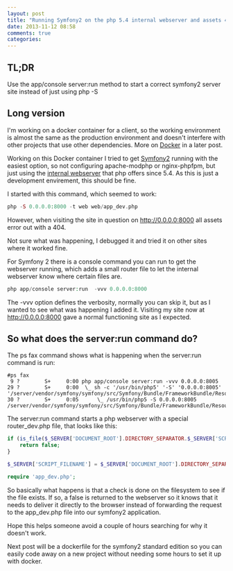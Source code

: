 ```yaml
---
layout: post
title: "Running Symfony2 on the php 5.4 internal webserver and assets 404"
date: 2013-11-12 08:58
comments: true
categories: 
---
```


TL;DR
-----
Use the app/console server:run method to start a correct symfony2 server site instead of just using php -S

Long version
------------

I'm working on a docker container for a client, so the working environment is almost the same as the production environment and doesn't interfere with other projects that use other dependencies. More on [Docker](docker.io) in a later post. 

Working on this Docker container I tried to get [Symfony2](http://www.symfony.com) running with the easiest option, so not configuring apache-modphp or nginx-phpfpm, but just using the [internal webserver](http://www.php.net/manual/en/features.commandline.webserver.php) that php offers since 5.4. As this is just a development envirement, this should be fine. 

I started with this command, which seemed to work:

``` php /root/of/your/project
php -S 0.0.0.0:8000 -t web web/app_dev.php
```

However, when visiting the site in question on http://0.0.0.0:8000 all assets error out with a 404. 

Not sure what was happening, I debugged it and tried it on other sites where it worked fine. 

For Symfony 2 there is a console command you can run to get the webserver running, which adds a small router file to let the internal webserver know where certain files are. 

``` php /root/of/your/project
php app/console server:run  -vvv 0.0.0.0:8000
```

The -vvv option defines the verbosity, normally you can skip it, but as I wanted to see what was happening I added it. 
Visiting my site now at http://0.0.0.0:8000 gave a normal functioning site as I expected. 

So what does the server:run command do?
---------------------------------------
The ps fax command shows what is happening when the server:run command is run:

``` 
#ps fax
 9 ?        S+     0:00 php app/console server:run -vvv 0.0.0.0:8005
29 ?        S+     0:00  \_ sh -c '/usr/bin/php5' '-S' '0.0.0.0:8005' '/server/vendor/symfony/symfony/src/Symfony/Bundle/FrameworkBundle/Resources/config/router_dev.php'
30 ?        S+     0:05      \_ /usr/bin/php5 -S 0.0.0.0:8005 /server/vendor/symfony/symfony/src/Symfony/Bundle/FrameworkBundle/Resources/config/router_dev.php
```

The server:run command starts a php webserver with a special router_dev.php file, that looks like this:


``` php /vendor/symfony/symfony/src/Symfony/Bundle/FrameworkBundle/Resources/config/router_dev.php
if (is_file($_SERVER['DOCUMENT_ROOT'].DIRECTORY_SEPARATOR.$_SERVER['SCRIPT_NAME'])) {
    return false;
}

$_SERVER['SCRIPT_FILENAME'] = $_SERVER['DOCUMENT_ROOT'].DIRECTORY_SEPARATOR.'app_dev.php';

require 'app_dev.php';
```

So basically what happens is that a check is done on the filesystem to see if the file exists. If so, a false is returned to the webserver so it knows that it needs to deliver it directly to the browser instead of forwarding the request to the app_dev.php file into our symfony2 application. 

Hope this helps someone avoid a couple of hours searching for why it doesn't work. 

Next post will be a dockerfile for the symfony2 standard edition so you can easily code away on a new project without needing some hours to set it up with docker. 